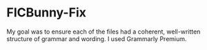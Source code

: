 # FICBunny-Fix
My goal was to ensure each of the files had a coherent, well-written structure of grammar and wording. I used Grammarly Premium. 
